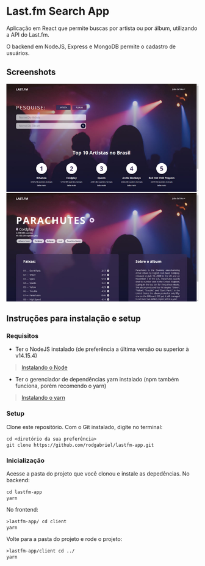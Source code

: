 # Last.fm Search App

Aplicação em React que permite buscas por artista ou por álbum, utilizando a API do Last.fm.

O backend em NodeJS, Express e MongoDB permite o cadastro de usuários.

## Screenshots

![Home page](./readme-assets/landing-page.jpg)
![Álbum page](./readme-assets/album-page.jpg)

## Instruções para instalação e setup

### Requisitos

- Ter o NodeJS instalado (de preferência a última versão ou superior à v14.15.4)
> [Instalando o Node](https://nodejs.org/pt-br/download/package-manager/ "Clique aqui para aprender a instalar o Node!")

- Ter o gerenciador de dependências yarn instalado (npm também funciona, porém recomendo o yarn)
> [Instalando o yarn](https://classic.yarnpkg.com/pt-BR/docs/install/#debian-stable "Clique aqui para aprender a instalar o yarn!")

### Setup

Clone este repositório.
Com o Git instalado, digite no terminal:
```shell
cd <diretório da sua preferência>
git clone https://github.com/rodgabriel/lastfm-app.git
```

### Inicialização 

Acesse a pasta do projeto que você clonou e instale as depedências.
No backend:
```shell
cd lastfm-app
yarn
```
No frontend:
```shell
>lastfm-app/ cd client
yarn
```

Volte para a pasta do projeto e rode o projeto:
```shell
>lastfm-app/client cd ../
yarn
```
